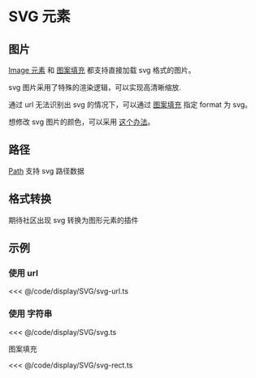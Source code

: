<script setup>
import Case from '/component/Case.vue'
</script>

# SVG 元素

## 图片

[Image 元素](/reference/display/Image.md) 和 [图案填充](/reference/UI/paint/image.md) 都支持直接加载 svg 格式的图片。

svg 图片采用了特殊的渲染逻辑，可以实现高清晰缩放.

通过 url 无法识别出 svg 的情况下，可以通过 [图案填充](/reference/UI/paint/image.md) 指定 format 为 svg。

想修改 svg 图片的颜色，可以采用 [这个办法](https://developers.weixin.qq.com/community/develop/article/doc/000606868600b8d5f2ae12d9551813)。

## 路径

[Path](./Path.md) 支持 svg 路径数据

## 格式转换

期待社区出现 svg 转换为图形元素的插件

## 示例

### 使用 url

<<< @/code/display/SVG/svg-url.ts

### 使用 字符串

<<< @/code/display/SVG/svg.ts

图案填充

<<< @/code/display/SVG/svg-rect.ts
